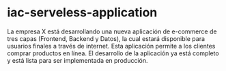 # iac-serveless-application
La empresa X está desarrollando una nueva aplicación de e-commerce de tres  capas (Frontend, Backend y Datos), la cual estará disponible para usuarios finales  a través de internet. Esta aplicación permite a los clientes comprar productos en  línea. El desarrollo de la aplicación ya está completo y está lista para ser  implementada en producción.

